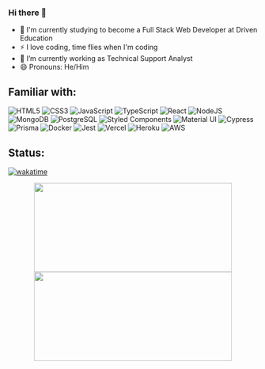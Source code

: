 ### Hi there 👋

- 🌱 I'm currently studying to become a Full Stack Web Developer at Driven Education
- ⚡ I love coding, time flies when I'm coding
- 🔭 I’m currently working as Technical Support Analyst
- 😄 Pronouns: He/Him

## Familiar with:
![HTML5](https://img.shields.io/badge/html5-%23E34F26.svg?style=for-the-badge&logo=html5&logoColor=white) ![CSS3](https://img.shields.io/badge/css3-%231572B6.svg?style=for-the-badge&logo=css3&logoColor=white) ![JavaScript](https://img.shields.io/badge/JavaScript-F7DF1E?style=for-the-badge&logo=javascript&logoColor=black) ![TypeScript](https://img.shields.io/badge/TypeScript-007ACC?style=for-the-badge&logo=typescript&logoColor=white) ![React](https://img.shields.io/badge/react-%2320232a.svg?style=for-the-badge&logo=react&logoColor=%2361DAFB) ![NodeJS](https://img.shields.io/badge/node.js-6DA55F?style=for-the-badge&logo=node.js&logoColor=white)  ![MongoDB](https://img.shields.io/badge/MongoDB-%234ea94b.svg?style=for-the-badge&logo=mongodb&logoColor=white) ![PostgreSQL](https://img.shields.io/badge/PostgreSQL-316192?style=for-the-badge&logo=postgresql&logoColor=white) ![Styled Components](https://img.shields.io/badge/styled--components-DB7093?style=for-the-badge&logo=styled-components&logoColor=white)
![Material UI](https://img.shields.io/badge/Material%20UI-007FFF?style=for-the-badge&logo=mui&logoColor=white)
![Cypress](https://img.shields.io/badge/Cypress-17202C?style=for-the-badge&logo=cypress&logoColor=white) ![Prisma](https://img.shields.io/badge/Prisma-3982CE?style=for-the-badge&logo=Prisma&logoColor=white)
![Docker](https://img.shields.io/badge/Docker-2CA5E0?style=for-the-badge&logo=docker&logoColor=white) 
![Jest](https://img.shields.io/badge/Jest-C21325?style=for-the-badge&logo=jest&logoColor=white) ![Vercel](https://img.shields.io/badge/Vercel-000000?style=for-the-badge&logo=vercel&logoColor=white) ![Heroku](https://img.shields.io/badge/Heroku-430098?style=for-the-badge&logo=heroku&logoColor=white) ![AWS](https://img.shields.io/badge/Amazon_AWS-232F3E?style=for-the-badge&logo=amazon-aws&logoColor=white)

## Status:

[![wakatime](https://wakatime.com/badge/user/46a16675-908d-4c3d-a9cc-5caafaf17ba1.svg)](https://wakatime.com/@46a16675-908d-4c3d-a9cc-5caafaf17ba1)
<div align="center">
<img height="180em" width="400em" src="https://github-readme-stats.vercel.app/api?username=rodnei0&show_icons=true&theme=dracula" />
<img height="180em" width="400em" src="https://github-readme-stats.vercel.app/api/top-langs/?username=rodnei0&layout=compact&langs_count=16&theme=dracula" />
</div>
